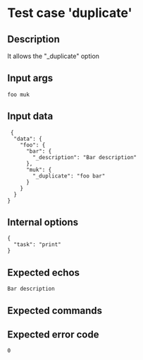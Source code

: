 # Test case 'duplicate'

## Description

It allows the "_duplicate" option

## Input args

    foo muk

## Input data

     {
      "data": {
        "foo": {
          "bar": {
            "_description": "Bar description"
          },
          "muk": {
            "_duplicate": "foo bar"
          }
        }
      }
    }

## Internal options

    {
      "task": "print"
    }

## Expected echos

    Bar description

## Expected commands

## Expected error code

    0
